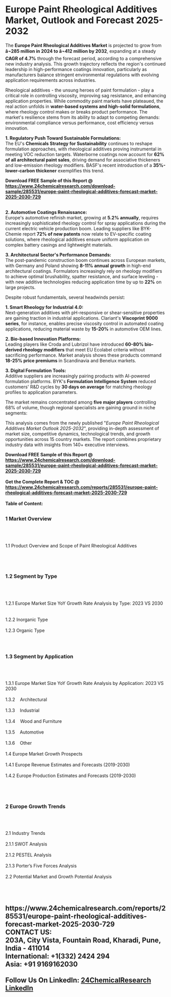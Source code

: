 <h1>Europe Paint Rheological Additives Market, Outlook and Forecast 2025-2032</h1><p>The <strong>Europe Paint Rheological Additives Market</strong> is projected to grow from <strong>â¬285 million in 2024 to â¬412 million by 2032</strong>, expanding at a steady <strong>CAGR of 4.7%</strong> through the forecast period, according to a comprehensive new industry analysis. This growth trajectory reflects the region's continued leadership in high-performance coatings innovation, particularly as manufacturers balance stringent environmental regulations with evolving application requirements across industries.</p><p>Rheological additives - the unsung heroes of paint formulation - play a critical role in controlling viscosity, improving sag resistance, and enhancing application properties. While commodity paint markets have plateaued, the real action unfolds in <strong>water-based systems and high-solid formulations</strong>, where rheology control makes or breaks product performance. The market's resilience stems from its ability to adapt to competing demands: environmental compliance versus performance, cost efficiency versus innovation.</p><p><strong>1. Regulatory Push Toward Sustainable Formulations:<br></strong>The EU's <strong>Chemicals Strategy for Sustainability</strong> continues to reshape formulation approaches, with rheological additives proving instrumental in meeting VOC reduction targets. Waterborne coatings now account for <strong>62% of all architectural paint sales</strong>, driving demand for associative thickeners and low-emission rheology modifiers. BASF's recent introduction of a <strong>35%-lower-carbon thickener</strong> exemplifies this trend.</p><div><b>Download FREE Sample of this Report @ 
            <a href="https://www.24chemicalresearch.com/download-sample/285531/europe-paint-rheological-additives-forecast-market-2025-2030-729">
            https://www.24chemicalresearch.com/download-sample/285531/europe-paint-rheological-additives-forecast-market-2025-2030-729</a></b></div><br><p><strong>2. Automotive Coatings Renaissance:<br></strong>Europe's automotive refinish market, growing at <strong>5.2% annually</strong>, requires increasingly sophisticated rheology control for spray applications during the current electric vehicle production boom. Leading suppliers like BYK-Chemie report <strong>72% of new patents</strong> now relate to EV-specific coating solutions, where rheological additives ensure uniform application on complex battery casings and lightweight materials.</p><p><strong>3. Architectural Sector's Performance Demands:<br></strong>The post-pandemic construction boom continues across European markets, with Germany and Poland showing <strong>8-11% annual growth</strong> in high-end architectural coatings. Formulators increasingly rely on rheology modifiers to achieve optimal brushability, spatter resistance, and surface leveling - with new additive technologies reducing application time by up to <strong>22%</strong> on large projects.</p><p>Despite robust fundamentals, several headwinds persist:</p><p><strong>1. Smart Rheology for Industrial 4.0:<br></strong>Next-generation additives with pH-responsive or shear-sensitive properties are gaining traction in industrial applications. Clariant's <strong>Viscoprint 9000 series</strong>, for instance, enables precise viscosity control in automated coating applications, reducing material waste by <strong>15-20%</strong> in automotive OEM lines.</p><p><strong>2. Bio-based Innovation Platforms:<br></strong>Leading players like Croda and Lubrizol have introduced <strong>60-80% bio-derived rheology modifiers</strong> that meet EU Ecolabel criteria without sacrificing performance. Market analysis shows these products command <strong>18-25% price premiums</strong> in Scandinavia and Benelux markets.</p><p><strong>3. Digital Formulation Tools:<br></strong>Additive suppliers are increasingly pairing products with AI-powered formulation platforms. BYK's <strong>Formulation Intelligence System</strong> reduced customers' R&amp;D cycles by <strong>30 days on average</strong> for matching rheology profiles to application parameters.</p><p>The market remains concentrated among <strong>five major players</strong> controlling 68% of volume, though regional specialists are gaining ground in niche segments:</p><p>This analysis comes from the newly published "<em>Europe Paint Rheological Additives Market Outlook 2025-2032</em>", providing in-depth assessment of market size, competitive dynamics, technological trends, and growth opportunities across 15 country markets. The report combines proprietary industry data with insights from 140+ executive interviews.</p><div><b>Download FREE Sample of this Report @ 
            <a href="https://www.24chemicalresearch.com/download-sample/285531/europe-paint-rheological-additives-forecast-market-2025-2030-729">
            https://www.24chemicalresearch.com/download-sample/285531/europe-paint-rheological-additives-forecast-market-2025-2030-729</a></b></div><br><div><b>Get the Complete Report & TOC @ 
            <a href="https://www.24chemicalresearch.com/reports/285531/europe-paint-rheological-additives-forecast-market-2025-2030-729">
            https://www.24chemicalresearch.com/reports/285531/europe-paint-rheological-additives-forecast-market-2025-2030-729</a></b></div><br>
            <b>Table of Content:</b><p><h2><span style="font-size:16px"><strong>1 Market Overview&nbsp;&nbsp; &nbsp;</strong></span></h2><br />
<br />
<p>1.1 Product Overview and Scope of Paint Rheological Additives&nbsp;</p><br />
<br />
<h2><strong><span style="font-size:16px">1.2 Segment by Type&nbsp;&nbsp; &nbsp;</span></strong></h2><br />
<br />
<p>1.2.1 Europe Market Size YoY Growth Rate Analysis by Type: 2023 VS 2030&nbsp;&nbsp; &nbsp;<br /><br />
1.2.2 Inorganic Type&nbsp;&nbsp; &nbsp;<br /><br />
1.2.3 Organic Type<br /><br />
<br />
<h2><span style="font-size:16px"><strong>1.3 Segment by Application&nbsp;&nbsp;</strong></span></h2><br />
<br />
<p>1.3.1 Europe Market Size YoY Growth Rate Analysis by Application: 2023 VS 2030&nbsp;&nbsp; &nbsp;<br /><br />
1.3.2&nbsp;&nbsp; &nbsp;Architectural<br /><br />
1.3.3&nbsp;&nbsp; &nbsp;Industrial<br /><br />
1.3.4&nbsp;&nbsp; &nbsp;Wood and Furniture<br /><br />
1.3.5&nbsp;&nbsp; &nbsp;Automotive<br /><br />
1.3.6&nbsp;&nbsp; &nbsp;Other<br /><br />
1.4 Europe Market Growth Prospects&nbsp;&nbsp; &nbsp;<br /><br />
1.4.1 Europe Revenue Estimates and Forecasts (2019-2030)&nbsp;&nbsp; &nbsp;<br /><br />
1.4.2 Europe Production Estimates and Forecasts (2019-2030)&nbsp;&nbsp;</p><br />
<br />
<h2><span style="font-size:16px"><strong>2 Europe Growth Trends&nbsp;&nbsp; &nbsp;</strong></span></h2><br />
<br />
<p>2.1 Industry Trends&nbsp;&nbsp; &nbsp;<br /><br />
2.1.1 SWOT Analysis&nbsp;&nbsp; &nbsp;<br /><br />
2.1.2 PESTEL Analysis&nbsp;&nbsp; &nbsp;<br /><br />
2.1.3 Porter&rsquo;s Five Forces Analysis&nbsp;&nbsp; &nbsp;<br /><br />
2.2 Potential Market and Growth Potential Analysis&nbsp;&nbsp; &nbsp;</p><br />
<br />
<h2><span style="font-si</p><div><b>Get the Complete Report & TOC @ 
            <a href="https://www.24chemicalresearch.com/reports/285531/europe-paint-rheological-additives-forecast-market-2025-2030-729">
            https://www.24chemicalresearch.com/reports/285531/europe-paint-rheological-additives-forecast-market-2025-2030-729</a></b></div><br><b>CONTACT US:</b><br>
            203A, City Vista, Fountain Road, Kharadi, Pune, India - 411014<br>
            International: +1(332) 2424 294<br>
            Asia: +91 9169162030 <br><br>
            Follow Us On LinkedIn: <a href="https://www.linkedin.com/company/24chemicalresearch/">24ChemicalResearch LinkedIn</a>